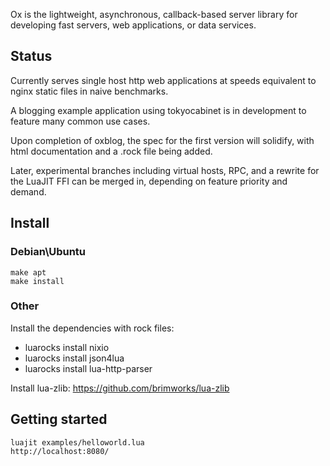 Ox is the lightweight, asynchronous, callback-based server library for developing fast servers, web applications, or data services.

## Status
Currently serves single host http web applications at speeds equivalent to nginx static files in naive benchmarks.

A blogging example application using tokyocabinet is in development to feature many common use cases.

Upon completion of oxblog, the spec for the first version will solidify, with html documentation and a .rock file being added.

Later, experimental branches including virtual hosts, RPC, and a rewrite for the LuaJIT FFI can be merged in, depending on feature priority and demand.

## Install
### Debian\Ubuntu
    make apt
    make install

### Other
Install the dependencies with rock files:

* luarocks install nixio
* luarocks install json4lua 
* luarocks install lua-http-parser

Install lua-zlib: https://github.com/brimworks/lua-zlib

## Getting started
    luajit examples/helloworld.lua
    http://localhost:8080/
